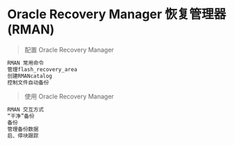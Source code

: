 # Oracle Recovery Manager 恢复管理器(RMAN)

> 配置 Oracle Recovery Manager

```html
RMAN 常用命令
管理flash_recovery_area
创建RMANcatalog
控制文件自动备份
```

> 使用 Oracle Recovery Manager

```html
RMAN 交互方式
“干净”备份
备份
管理备份数据
启、停块跟踪
```

